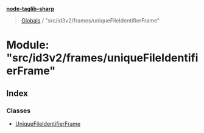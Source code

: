 **[node-taglib-sharp](../README.md)**

> [Globals](../globals.md) / "src/id3v2/frames/uniqueFileIdentifierFrame"

# Module: "src/id3v2/frames/uniqueFileIdentifierFrame"

## Index

### Classes

* [UniqueFileIdentifierFrame](../classes/_src_id3v2_frames_uniquefileidentifierframe_.uniquefileidentifierframe.md)
